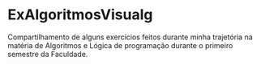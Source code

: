 # ExAlgoritmosVisualg
Compartilhamento de alguns exercícios feitos durante minha trajetória na matéria de Algoritmos e Lógica de programação durante o primeiro semestre da Faculdade.
